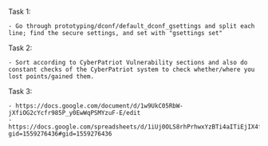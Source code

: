 Task 1:

    - Go through prototyping/dconf/default_dconf_gsettings and split each line; find the secure settings, and set with "gsettings set"

Task 2:

    - Sort according to CyberPatriot Vulnerability sections and also do constant checks of the CyberPatriot system to check whether/where you lost points/gained them.

Task 3:

    - https://docs.google.com/document/d/1w9UkC05RbW-jXfiOG2cYcfr985P_y0EwWqPSMYzuF-E/edit
    - https://docs.google.com/spreadsheets/d/1iUj0OLS8rhPrhwxYzBTi4aITiEjIX4fjvNiiBHyUtCc/edit?gid=1559276436#gid=1559276436
